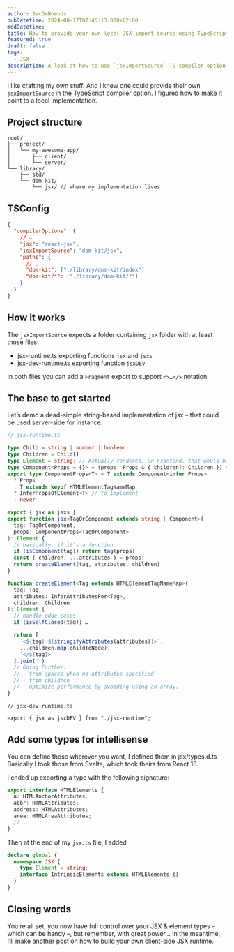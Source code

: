 ```yaml
---
author: SacDeNoeuds
pubDatetime: 2024-08-17T07:45:13.000+02:00
modDatetime:
title: How to provide your own local JSX import source using TypeScript.
featured: true
draft: false
tags:
  - JSX
description: A look at how to use `jsxImportSource` TS compiler option
---
```


I like crafting my own stuff. And I knew one could provide their own `jsxImportSource` in the TypeScript compiler option. I figured how to make it point to a local implementation.

## Project structure

```
root/
├── project/
│   └── my-awesome-app/
│       ├── client/
│       └── server/
└── library/
    ├── std/
    └── dom-kit/
        └── jsx/ // where my implementation lives
```

## TSConfig

```json
{
  "compilerOptions": {
    // …
    "jsx": "react-jsx",
    "jsxImportSource": "dom-kit/jsx",
    "paths": {
      // …
      "dom-kit": ["./library/dom-kit/index"],
      "dom-kit/*": ["./library/dom-kit/*"]
    }
  }
}
```

## How it works

The `jsxImportSource` expects a folder containing `jsx` folder with at least those files:

- jsx-runtime.ts exporting functions `jsx` and `jsxs`
- jsx-dev-runtime.ts exporting function `jsxDEV`

In both files you can add a `Fragment` export to support `<>…</>` notation.

## The base to get started

Let’s demo a dead-simple string-based implementation of jsx – that could be used server-side for instance.

```ts
// jsx-runtime.ts

type Child = string | number | boolean;
type Children = Child[]
type Element = string; // Actually rendered. On Frontend, that would be dom nodes.
type Component<Props = {}> = (props: Props & { children?: Children }) => Element
export type ComponentProps<T> = T extends Component<infer Props>
  ? Props
  : T extends keyof HTMLElementTagNameMap
  ? InferPropsOfElement<T> // to implement
  : never

export { jsx as jsxs }
export function jsx<TagOrComponent extends string | Component>(
  tag: TagOrComponent,
  props: ComponentProps<TagOrComponent>
): Element {
  // basically, if it’s a function.
  if (isComponent(tag)) return tag(props)
  const { children, ...attributes } = props;
  return createElement(tag, attributes, children)
}

function createElement<Tag extends HTMLElementTagNameMap>(
  tag: Tag,
  attributes: InferAttributesFor<Tag>,
  children: Children
): Element {
  // handle edge-cases.
  if (isSelfClosed(tag)) …

  return [
    `<${tag} ${stringifyAttributes(attributes)}>`,
    ...children.map(childToNode),
    `</${tag}>`
  ].join('')
  // Going Further:
  // - trim spaces when no attributes specified
  // - trim children
  // - optimize performance by avoiding using an array.
}
```

```tsx
// jsx-dev-runtime.ts

export { jsx as jsxDEV } from "./jsx-runtime";
```

## Add some types for intellisense

You can define those wherever you want, I defined them in jsx/types.d.ts
Basically I took those from Svelte, which took theirs from React 18.

I ended up exporting a type with the following signature:

```ts
export interface HTMLElements {
  a: HTMLAnchorAttributes;
  abbr: HTMLAttributes;
  address: HTMLAttributes;
  area: HTMLAreaAttributes;
  // …
}
```

Then at the end of my `jsx.ts` file, I added

```ts
declare global {
  namespace JSX {
    type Element = string;
    interface IntrinsicElements extends HTMLElements {}
  }
}
```

## Closing words

You’re all set, you now have full control over your JSX & element types – which can be handy –, but remember, with great power…
In the meantime, I’ll make another post on how to build your own client-side JSX runtime.
